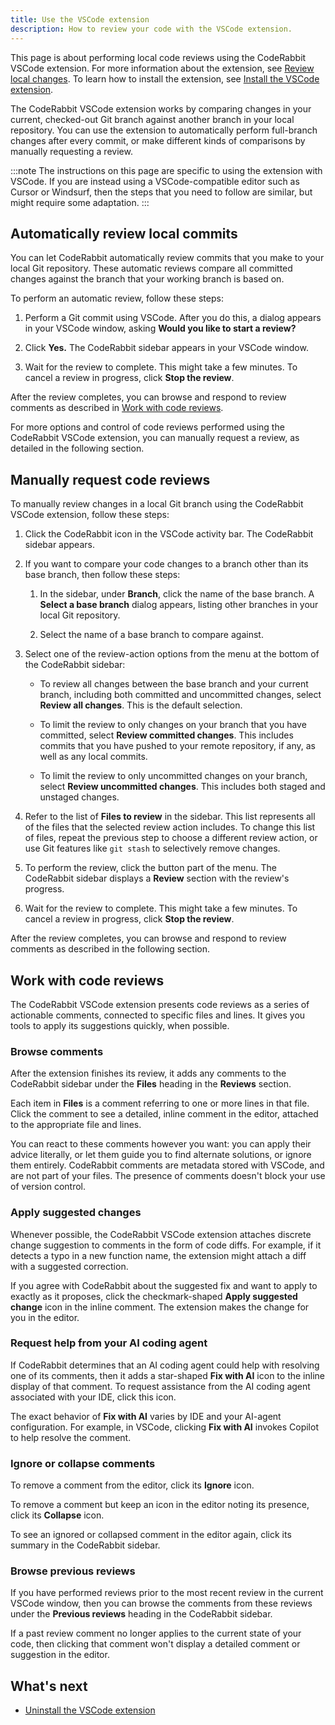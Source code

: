 ```yaml
---
title: Use the VSCode extension
description: How to review your code with the VSCode extension.
---
```


This page is about performing local code reviews using the CodeRabbit VSCode extension. For more information about the extension, see
[Review local changes](/code-editors). To learn how to install the extension, see [Install the VSCode extension](/guides/install-vscode).

The CodeRabbit VSCode extension works by comparing changes in your current, checked-out Git branch against another branch in your local repository. You can use the extension to automatically perform full-branch changes after every commit, or make different kinds of comparisons by manually requesting a review.

:::note
The instructions on this page are specific to using the extension with VSCode. If you are instead using a VSCode-compatible editor such as Cursor or Windsurf, then the steps that you need to follow are similar, but might require some adaptation.
:::

## Automatically review local commits

You can let CodeRabbit automatically review commits that you make to your local Git repository. These automatic reviews compare all committed changes against the branch that your working branch is based on.

To perform an automatic review, follow these steps:

1. Perform a Git commit using VSCode. After you do this, a dialog appears in your VSCode window, asking **Would you like to start a review?**

1. Click **Yes.** The CodeRabbit sidebar appears in your VSCode window.

1. Wait for the review to complete. This might take a few minutes. To cancel a review in progress, click **Stop the review**.

After the review completes, you can browse and respond to review comments as described in [Work with code reviews](#work-with-code-reviews).

For more options and control of code reviews performed using the CodeRabbit VSCode extension, you can manually request a review, as detailed in the following section.

## Manually request code reviews

To manually review changes in a local Git branch using the CodeRabbit VSCode extension, follow these steps:

1. Click the CodeRabbit icon in the VSCode activity bar. The CodeRabbit sidebar appears.

1. If you want to compare your code changes to a branch other than its base branch, then follow these steps:

   1. In the sidebar, under **Branch**, click the name of the base branch. A **Select a base branch** dialog appears, listing other branches in your local Git repository.

   1. Select the name of a base branch to compare against.

1. Select one of the review-action options from the menu at the bottom of the CodeRabbit sidebar:

   - To review all changes between the base branch and your current branch, including both committed and uncommitted changes, select **Review all changes**. This is the default selection.

   - To limit the review to only changes on your branch that you have committed, select **Review committed changes**. This includes commits that you have pushed to your remote repository, if any, as well as any local commits.

   - To limit the review to only uncommitted changes on your branch, select **Review uncommitted changes**. This includes both staged and unstaged changes.

1. Refer to the list of **Files to review** in the sidebar. This list represents all of the files that the selected review action includes. To change this list of files, repeat the previous step to choose a different review action, or use Git features like `git stash` to selectively remove changes.

1. To perform the review, click the button part of the menu. The CodeRabbit sidebar displays a **Review** section with the review's progress.

1. Wait for the review to complete. This might take a few minutes. To cancel a review in progress, click **Stop the review**.

After the review completes, you can browse and respond to review comments as described in the following section.

## Work with code reviews

The CodeRabbit VSCode extension presents code reviews as a series of actionable comments, connected to specific files and lines. It gives you tools to apply its suggestions quickly, when possible.

### Browse comments

After the extension finishes its review, it adds any comments to the CodeRabbit sidebar under the **Files** heading in the **Reviews** section.

Each item in **Files** is a comment referring to one or more lines in that file. Click the comment to see a detailed, inline comment in the editor, attached to the appropriate file and lines.

You can react to these comments however you want: you can apply their advice literally, or let them guide you to find alternate solutions, or ignore them entirely. CodeRabbit comments are metadata stored with VSCode, and are not part of your files. The presence of comments doesn't block your use of version control.

### Apply suggested changes

Whenever possible, the CodeRabbit VSCode extension attaches discrete change suggestion to comments in the form of code diffs. For example, if it detects a typo in a new function name, the extension might attach a diff with a suggested correction.

If you agree with CodeRabbit about the suggested fix and want to apply to exactly as it proposes, click the checkmark-shaped **Apply suggested change** icon in the inline comment. The extension makes the change for you in the editor.

### Request help from your AI coding agent

If CodeRabbit determines that an AI coding agent could help with resolving one of its comments, then it adds a star-shaped **Fix with AI** icon to the inline display of that comment. To request assistance from the AI coding agent associated with your IDE, click this icon.

The exact behavior of **Fix with AI** varies by IDE and your AI-agent configuration. For example, in VSCode, clicking **Fix with AI** invokes Copilot to help resolve the comment.

### Ignore or collapse comments

To remove a comment from the editor, click its **Ignore** icon.

To remove a comment but keep an icon in the editor noting its presence, click its **Collapse** icon.

To see an ignored or collapsed comment in the editor again, click its summary in the CodeRabbit sidebar.

### Browse previous reviews

If you have performed reviews prior to the most recent review in the current VSCode window, then you can browse the comments from these reviews under the **Previous reviews** heading in the CodeRabbit sidebar.

If a past review comment no longer applies to the current state of your code, then clicking that comment won't display a detailed comment or suggestion in the editor.

## What's next

- [Uninstall the VSCode extension](/guides/uninstall-vscode)
